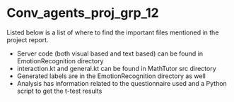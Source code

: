 # Conv_agents_proj_grp_12

Listed below is a list of where to find the important files mentioned in the project report.

 - Server code (both visual based and text based) can be found in EmotionRecognition directory
 - interaction.kt and general.kt can be found in MathTutor src directory
 - Generated labels are in the EmotionRecognition directory as well
 - Analysis has information related to the questionnaire used and a Python script to get the t-test results
 
